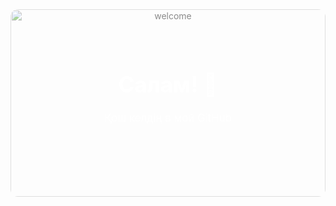 <div align="center" style="position: relative; width: 100%; height: 300px; overflow: hidden; border-radius: 12px;">

  <img src="[https://media.giphy.com/media/xT9IgzoKnwFNmISR8I/giphy.gif](https://media0.giphy.com/media/v1.Y2lkPTc5MGI3NjExbGZrbG9lNGJkdmIxZG5kaGowM2g4enB6aWlyYzZ6d2dsNnIxeGE3OSZlcD12MV9pbnRlcm5hbF9naWZfYnlfaWQmY3Q9Zw/y3wBjXMffuFjy/giphy.gif)" alt="welcome" style="width: 100%; height: 100%; object-fit: cover; opacity: 0.5; position: absolute; top: 0; left: 0; z-index: 0;" />

  <div style="position: relative; z-index: 1; padding: 50px 20px;">
    <h1 style="font-size: 2.5em; color: white;">Салам! 👋</h1>
    <p style="font-size: 1.2em; color: white;">Қош келдің в мой GitHub</p>
  </div>

</div>
